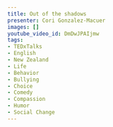 ```yaml
---
title: Out of the shadows
presenter: Cori Gonzalez-Macuer
images: []
youtube_video_id: DmDwJPAIjmw
tags:
- TEDxTalks
- English
- New Zealand
- Life
- Behavior
- Bullying
- Choice
- Comedy
- Compassion
- Humor
- Social Change
---
```

